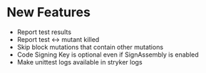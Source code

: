 # New Features

- Report test results
- Report test <-> mutant killed
- Skip block mutations that contain other mutations 
- Code Signing Key is optional even if SignAssembly is enabled
- Make unittest logs available in stryker logs
